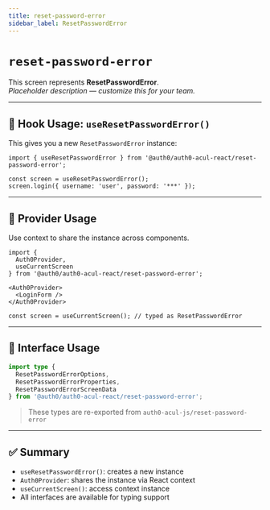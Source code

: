 ```yaml
---
title: reset-password-error
sidebar_label: ResetPasswordError
---
```


# `reset-password-error`

This screen represents **ResetPasswordError**.  
_Placeholder description — customize this for your team._

---

## 🔹 Hook Usage: `useResetPasswordError()`

This gives you a new `ResetPasswordError` instance:

```tsx
import { useResetPasswordError } from '@auth0/auth0-acul-react/reset-password-error';

const screen = useResetPasswordError();
screen.login({ username: 'user', password: '***' });
```

---

## 🔹 Provider Usage

Use context to share the instance across components.

```tsx
import {
  Auth0Provider,
  useCurrentScreen
} from '@auth0/auth0-acul-react/reset-password-error';

<Auth0Provider>
  <LoginForm />
</Auth0Provider>
```

```tsx
const screen = useCurrentScreen(); // typed as ResetPasswordError
```

---

## 🔹 Interface Usage

```ts
import type {
  ResetPasswordErrorOptions,
  ResetPasswordErrorProperties,
  ResetPasswordErrorScreenData
} from '@auth0/auth0-acul-react/reset-password-error';
```

> These types are re-exported from `auth0-acul-js/reset-password-error`

---

## ✅ Summary

- `useResetPasswordError()`: creates a new instance
- `Auth0Provider`: shares the instance via React context
- `useCurrentScreen()`: access context instance
- All interfaces are available for typing support
